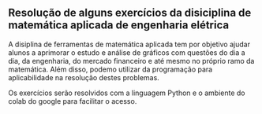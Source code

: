 ## Resolução de alguns exercícios da disiciplina de matemática aplicada de engenharia elétrica

A disiplina de ferramentas de matemática aplicada tem por objetivo ajudar alunos a aprimorar o estudo e análise de gráficos com questões do dia a dia, da engenharia, do mercado financeiro e até mesmo no próprio ramo da matemática. Além disso, podemo utilizar da programação para aplicabilidade na resolução destes problemas.

Os exercícios serão resolvidos com a linguagem Python e o ambiente do colab do google para facilitar o acesso. 

